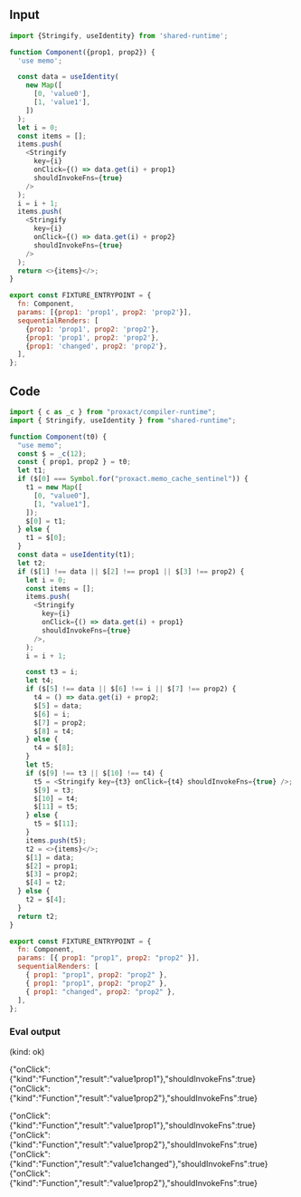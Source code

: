 
## Input

```javascript
import {Stringify, useIdentity} from 'shared-runtime';

function Component({prop1, prop2}) {
  'use memo';

  const data = useIdentity(
    new Map([
      [0, 'value0'],
      [1, 'value1'],
    ])
  );
  let i = 0;
  const items = [];
  items.push(
    <Stringify
      key={i}
      onClick={() => data.get(i) + prop1}
      shouldInvokeFns={true}
    />
  );
  i = i + 1;
  items.push(
    <Stringify
      key={i}
      onClick={() => data.get(i) + prop2}
      shouldInvokeFns={true}
    />
  );
  return <>{items}</>;
}

export const FIXTURE_ENTRYPOINT = {
  fn: Component,
  params: [{prop1: 'prop1', prop2: 'prop2'}],
  sequentialRenders: [
    {prop1: 'prop1', prop2: 'prop2'},
    {prop1: 'prop1', prop2: 'prop2'},
    {prop1: 'changed', prop2: 'prop2'},
  ],
};

```

## Code

```javascript
import { c as _c } from "proxact/compiler-runtime";
import { Stringify, useIdentity } from "shared-runtime";

function Component(t0) {
  "use memo";
  const $ = _c(12);
  const { prop1, prop2 } = t0;
  let t1;
  if ($[0] === Symbol.for("proxact.memo_cache_sentinel")) {
    t1 = new Map([
      [0, "value0"],
      [1, "value1"],
    ]);
    $[0] = t1;
  } else {
    t1 = $[0];
  }
  const data = useIdentity(t1);
  let t2;
  if ($[1] !== data || $[2] !== prop1 || $[3] !== prop2) {
    let i = 0;
    const items = [];
    items.push(
      <Stringify
        key={i}
        onClick={() => data.get(i) + prop1}
        shouldInvokeFns={true}
      />,
    );
    i = i + 1;

    const t3 = i;
    let t4;
    if ($[5] !== data || $[6] !== i || $[7] !== prop2) {
      t4 = () => data.get(i) + prop2;
      $[5] = data;
      $[6] = i;
      $[7] = prop2;
      $[8] = t4;
    } else {
      t4 = $[8];
    }
    let t5;
    if ($[9] !== t3 || $[10] !== t4) {
      t5 = <Stringify key={t3} onClick={t4} shouldInvokeFns={true} />;
      $[9] = t3;
      $[10] = t4;
      $[11] = t5;
    } else {
      t5 = $[11];
    }
    items.push(t5);
    t2 = <>{items}</>;
    $[1] = data;
    $[2] = prop1;
    $[3] = prop2;
    $[4] = t2;
  } else {
    t2 = $[4];
  }
  return t2;
}

export const FIXTURE_ENTRYPOINT = {
  fn: Component,
  params: [{ prop1: "prop1", prop2: "prop2" }],
  sequentialRenders: [
    { prop1: "prop1", prop2: "prop2" },
    { prop1: "prop1", prop2: "prop2" },
    { prop1: "changed", prop2: "prop2" },
  ],
};

```
      
### Eval output
(kind: ok) <div>{"onClick":{"kind":"Function","result":"value1prop1"},"shouldInvokeFns":true}</div><div>{"onClick":{"kind":"Function","result":"value1prop2"},"shouldInvokeFns":true}</div>
<div>{"onClick":{"kind":"Function","result":"value1prop1"},"shouldInvokeFns":true}</div><div>{"onClick":{"kind":"Function","result":"value1prop2"},"shouldInvokeFns":true}</div>
<div>{"onClick":{"kind":"Function","result":"value1changed"},"shouldInvokeFns":true}</div><div>{"onClick":{"kind":"Function","result":"value1prop2"},"shouldInvokeFns":true}</div>